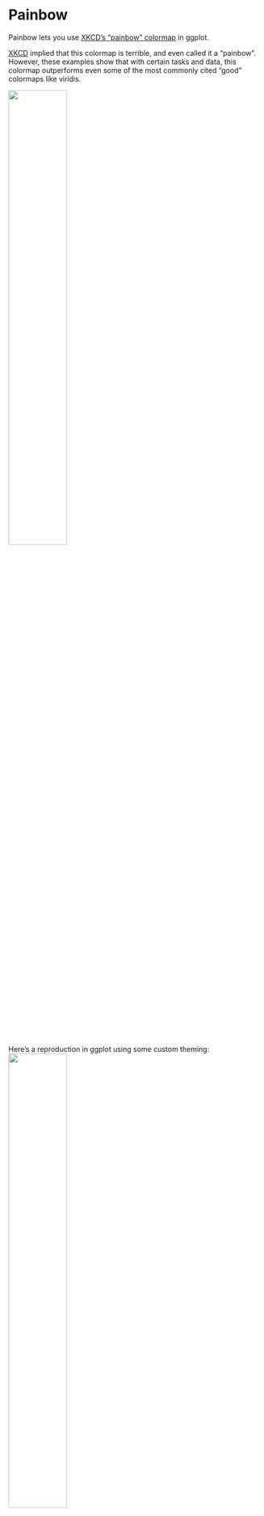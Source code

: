 
<!-- README.md is generated from README.Rmd. Please edit that file -->

# Painbow

<!-- badges: start -->
<!-- badges: end -->

Painbow lets you use [XKCD’s “painbow” colormap](https://xkcd.com/2537/)
in ggplot.

[XKCD](https://xkcd.com/2537/) implied that this colormap is terrible,
and even called it a “painbow”. However, these examples show that with
certain tasks and data, this colormap outperforms even some of the most
commonly cited “good” colormaps like viridis.

<img src="https://imgs.xkcd.com/comics/painbow_award.png" style="width:48.0%" />

Here’s a reproduction in ggplot using some custom theming:  
<img src="man/figures/README-unnamed-chunk-2-1.png" width="48%" />

## Installation

You can install the latest development version:

    install.packages("devtools")
    devtools::install_github("steveharoz/painbow")

## Examples

Setup:

``` r
library(tidyverse)
library(painbow)
library(patchwork) # combine multiple graphs
```

### A simple example for the scale:

``` r
ggplot(faithfuld) +
  aes(waiting, eruptions, fill = density) +
  geom_raster(interpolate = TRUE) +
  scale_fill_painbow() +
  labs(title = "Can you find the most dense region?") +
  theme_bw(18)
```

<img src="man/figures/README-unnamed-chunk-3-1.png" width="100%" />

### The dataset from the comic

The dataset is `painbow_data`. It was made using the comic’s image and a
scripted lookup table.

<img src="man/figures/README-unnamed-chunk-4-1.png" width="100%" />

### Painbow may help you find outliers

Here is a 2D field with a regular pattern and a deviation. Can you find
it? Painbow makes a task easier compared with commonly touted “good”
colormaps.

``` r
##### 2D #####

COUNT = 512

data = expand.grid(
  x = 1:COUNT,
  y = 1:COUNT) %>% 
  mutate(z = sin(x/16) + cos(y/16)) %>% 
  mutate(znoise = z + dnorm(sqrt((x-0.75*COUNT)^2 + (y-0.33*COUNT)^2)/COUNT*20))

ggplot(data) +
  aes(x=x, y=y, fill=znoise) + 
  geom_raster() +
  labs(title = "ggplot default", fill=NULL) + 
  theme_void(15) + theme(legend.text = element_blank()) +
ggplot(data) +
  aes(x=x, y=y, fill=znoise) + 
  geom_raster() +
  scale_fill_viridis_c() +
  labs(title = "Viridis", fill=NULL) + 
  theme_void(15) + theme(legend.text = element_blank()) +
ggplot(data) +
  aes(x=x, y=y, fill=znoise) + 
  geom_raster() +
  scale_fill_painbow() +
  labs(title = "XKCD's colormap", fill=NULL) + 
  theme_void(15) + theme(legend.text = element_blank()) +
  patchwork::plot_annotation(
    title = "Three colormaps. Same data. Can you spot the weird region?", 
    theme = theme(text = element_text(size=20)))
```

<img src="man/figures/README-unnamed-chunk-5-1.png" width="100%" />

### Painbow can help you spot a subtle pattern among data with high dynamic range

``` r
######## 1D #########

COUNT = 1024

data = tibble(
  x = 1:COUNT,
  y = x/COUNT + sin(x/4)/100
)

### xkcd
ggplot(data) +
  aes(x = x, y=x) + 
  geom_line() +
  labs(title = "y = x") + 
  theme_void(15) + theme(legend.text = element_blank()) +
  
ggplot(data) +
  aes(x = x, y=COUNT/2, fill=x) + 
  geom_tile(width=1, height=COUNT, color=NA) +
  labs(title = "ggplot default") + 
  theme_void(15) + theme(legend.text = element_blank()) +
  
ggplot(data) +
  aes(x = x, y=COUNT/2, fill=x) + 
  geom_tile(width=1, height=COUNT, color=NA) +
  scale_fill_viridis_c() +
  labs(title = "viridis") + 
  theme_void(15) + theme(legend.text = element_blank()) +
  
ggplot(data) +
  aes(x = x, y=COUNT/2, fill=x) + 
  geom_tile(width=1, height=COUNT, color=NA) +
  scale_fill_painbow() +
  labs(title = "painbow") + 
  theme_void(15) + theme(legend.text = element_blank()) +


ggplot(data) +
  aes(x = x, y=y) + 
  geom_line() +
  labs(title = "y = x + sine wave") +
  theme_void(15) + theme(legend.text = element_blank()) +
  
ggplot(data) +
  aes(x = x, y=COUNT/2, fill=y) + 
  geom_tile(width=1, height=COUNT, color=NA) +
  labs(title = "ggplot default") + 
  theme_void(15) + theme(legend.text = element_blank()) +
  
ggplot(data) +
  aes(x = x, y=COUNT/2, fill=y) + 
  geom_tile(width=1, height=COUNT, color=NA) +
  scale_fill_viridis_c() +
  labs(title = "viridis") + 
  theme_void(15) + theme(legend.text = element_blank()) +

ggplot(data) +
  aes(x = x, y=COUNT/2, fill=y) + 
  geom_tile(width=1, height=COUNT, color=NA) +
  scale_fill_painbow() +
  labs(title = "painbow") +
  theme_void(15) + theme(legend.text = element_blank()) +

  patchwork::plot_layout(ncol=4) +
  patchwork::plot_annotation(
    title = "Three colormaps. Same data. Can you spot the harmonic?", 
    theme = theme(text = element_text(size=20)))
```

<img src="man/figures/README-unnamed-chunk-6-1.png" width="100%" />

## Feedback, issues, and contributions

Feedback, suggestions, issues, and contributions are all welcome! Please
file an issue or pull request at
<https://github.com/steveharoz/painbow/issues>

## Citing Painbow

The XKCD comic deserves credit: <https://xkcd.com/2537/>

Please cite this library via:  
Steve Haroz (2021). Painbow. R package version 1.0.0,
<https://github.com/steveharoz/painbow/>.
